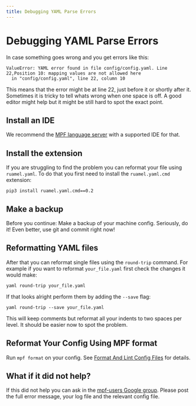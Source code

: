 ```yaml
---
title: Debugging YAML Parse Errors
---
```


# Debugging YAML Parse Errors


In case something goes wrong and you get errors like this:

``` console
ValueError: YAML error found in file config/config.yaml. Line 22,Position 10: mapping values are not allowed here
  in "config/config.yaml", line 22, column 10
```

This means that the error might be at line 22, just before it or shortly
after it. Sometimes it is tricky to tell whats wrong when one space is
off. A good editor might help but it might be still hard to spot the
exact point.

## Install an IDE

We recommend the
[MPF language server](../tools/language_server/index.md) with a supported IDE for that.

## Install the extension

If you are struggling to find the problem you can reformat your file
using `ruamel.yaml`. To do that you first need to install the
`ruamel.yaml.cmd` extension:

``` console
pip3 install ruamel.yaml.cmd==0.2
```

## Make a backup

Before you continue: Make a backup of your machine config. Seriously, do
it! Even better, use git and commit right now!

## Reformatting YAML files

After that you can reformat single files using the `round-trip` command.
For example if you want to reformat `your_file.yaml` first check the
changes it would make:

``` console
yaml round-trip your_file.yaml
```

If that looks alright perform them by adding the `--save` flag:

``` console
yaml round-trip --save your_file.yaml
```

This will keep comments but reformat all your indents to two spaces per
level. It should be easier now to spot the problem.

## Reformat Your Config Using MPF format

Run `mpf format` on your config. See
[Format And Lint Config Files](../tools/format.md) for details.

## What if it did not help?

If this did not help you can ask in the [mpf-users Google
group](../community/index.md). Please post
the full error message, your log file and the relevant config file.
